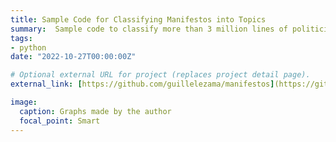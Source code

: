 ```yaml
---
title: Sample Code for Classifying Manifestos into Topics
summary:  Sample code to classify more than 3 million lines of politicians' proposal into six issues (Brazilian Municipal Elections 2012)
tags:
- python
date: "2022-10-27T00:00:00Z"

# Optional external URL for project (replaces project detail page).
external_link: [https://github.com/guillelezama/manifestos](https://github.com/guillelezama/manifestos)

image: 
  caption: Graphs made by the author
  focal_point: Smart
---
```

